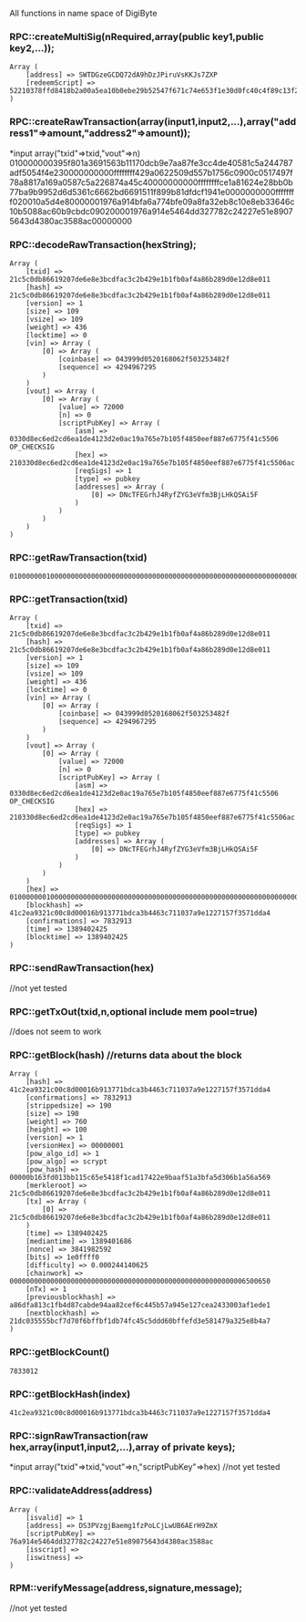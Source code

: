 All functions in name space of DigiByte



### RPC::createMultiSig(nRequired,array(public key1,public key2,...));
	Array ( 
		[address] => SWTDGzeGCDQ72dA9hDzJPiruVsKKJs7ZXP 
		[redeemScript] => 52210378ffd8418b2a00a5ea10b0ebe29b52547f671c74e653f1e30d0fc40c4f89c13f21024b2e880e014975a616c9dadcaf6c0a9a64cf1e1dfcf89e56a858b50602cd309f2103714186e003c7cfaaab0ba5780ffddf29df5988f583f2150d2964876e16ddef5c53ae 
	)

### RPC::createRawTransaction(array(input1,input2,...),array("address1"=>amount,"address2"=>amount));
*input array("txid"=>txid,"vout"=>n)
	010000000395f801a3691563b11170dcb9e7aa87fe3cc4de40581c5a244787adf5054f4e230000000000ffffffff429a0622509d557b1756c0900c0517497f78a8817a169a0587c5a226874a45c40000000000ffffffffce1a81624e28bb0b77ba9b9952d6d5361c6662bd6691511f899b81dfdcf1941e0000000000ffffffff020010a5d4e80000001976a914bfa6a774bfe09a8fa32eb8c10e8eb33646c10b5088ac60b9cbdc090200001976a914e5464dd327782c24227e51e89075643d4380ac3588ac00000000
	
### RPC::decodeRawTransaction(hexString);
	Array ( 
		[txid] => 21c5c0db86619207de6e8e3bcdfac3c2b429e1b1fb0af4a86b289d0e12d8e011 
		[hash] => 21c5c0db86619207de6e8e3bcdfac3c2b429e1b1fb0af4a86b289d0e12d8e011 
		[version] => 1 
		[size] => 109 
		[vsize] => 109 
		[weight] => 436 
		[locktime] => 0 
		[vin] => Array ( 
			[0] => Array ( 
				[coinbase] => 043999d0520168062f503253482f 
				[sequence] => 4294967295 
			) 
		) 
		[vout] => Array ( 
			[0] => Array ( 
				[value] => 72000 
				[n] => 0 
				[scriptPubKey] => Array ( 
					[asm] => 0330d8ec6ed2cd6ea1de4123d2e0ac19a765e7b105f4850eef887e6775f41c5506 OP_CHECKSIG 
					[hex] => 210330d8ec6ed2cd6ea1de4123d2e0ac19a765e7b105f4850eef887e6775f41c5506ac 
					[reqSigs] => 1 
					[type] => pubkey 
					[addresses] => Array ( 
						[0] => DNcTFEGrhJ4RyfZYG3eVfm3BjLHkQSAi5F 
					) 
				) 
			) 
		) 
	) 

### RPC::getRawTransaction(txid)
	01000000010000000000000000000000000000000000000000000000000000000000000000ffffffff0e043999d0520168062f503253482fffffffff01004071618c06000023210330d8ec6ed2cd6ea1de4123d2e0ac19a765e7b105f4850eef887e6775f41c5506ac00000000

### RPC::getTransaction(txid)
	Array ( 
		[txid] => 21c5c0db86619207de6e8e3bcdfac3c2b429e1b1fb0af4a86b289d0e12d8e011 
		[hash] => 21c5c0db86619207de6e8e3bcdfac3c2b429e1b1fb0af4a86b289d0e12d8e011 
		[version] => 1 
		[size] => 109 
		[vsize] => 109 
		[weight] => 436 
		[locktime] => 0 
		[vin] => Array ( 
			[0] => Array ( 
				[coinbase] => 043999d0520168062f503253482f 
				[sequence] => 4294967295 
			) 
		) 
		[vout] => Array ( 
			[0] => Array ( 
				[value] => 72000 
				[n] => 0 
				[scriptPubKey] => Array ( 
					[asm] => 0330d8ec6ed2cd6ea1de4123d2e0ac19a765e7b105f4850eef887e6775f41c5506 OP_CHECKSIG 
					[hex] => 210330d8ec6ed2cd6ea1de4123d2e0ac19a765e7b105f4850eef887e6775f41c5506ac 
					[reqSigs] => 1 
					[type] => pubkey 
					[addresses] => Array ( 
						[0] => DNcTFEGrhJ4RyfZYG3eVfm3BjLHkQSAi5F 
					) 
				) 
			) 
		) 
		[hex] => 01000000010000000000000000000000000000000000000000000000000000000000000000ffffffff0e043999d0520168062f503253482fffffffff01004071618c06000023210330d8ec6ed2cd6ea1de4123d2e0ac19a765e7b105f4850eef887e6775f41c5506ac00000000 
		[blockhash] => 41c2ea9321c00c8d00016b913771bdca3b4463c711037a9e1227157f3571dda4 
		[confirmations] => 7832913 
		[time] => 1389402425 
		[blocktime] => 1389402425 
	)
	

### RPC::sendRawTransaction(hex)
//not yet tested

### RPC::getTxOut(txid,n,optional include mem pool=true)
//does not seem to work

### RPC::getBlock(hash)			//returns data about the block
	Array ( 
		[hash] => 41c2ea9321c00c8d00016b913771bdca3b4463c711037a9e1227157f3571dda4 
		[confirmations] => 7832913 
		[strippedsize] => 190 
		[size] => 190 
		[weight] => 760 
		[height] => 100 
		[version] => 1 
		[versionHex] => 00000001 
		[pow_algo_id] => 1 
		[pow_algo] => scrypt 
		[pow_hash] => 00000b163fd013bb115c65e5418f1cad17422e9baaf51a3bfa5d306b1a56a569 
		[merkleroot] => 21c5c0db86619207de6e8e3bcdfac3c2b429e1b1fb0af4a86b289d0e12d8e011 
		[tx] => Array ( 
			[0] => 21c5c0db86619207de6e8e3bcdfac3c2b429e1b1fb0af4a86b289d0e12d8e011 
		) 
		[time] => 1389402425 
		[mediantime] => 1389401686 
		[nonce] => 3841982592 
		[bits] => 1e0ffff0 
		[difficulty] => 0.000244140625 
		[chainwork] => 0000000000000000000000000000000000000000000000000000000006500650 
		[nTx] => 1 
		[previousblockhash] => a86dfa813c1fb4d87cabde94aa82cef6c445b57a945e127cea2433003af1ede1 
		[nextblockhash] => 21dc035555bcf7d70f6bffbf1db74fc45c5ddd60bffefd3e581479a325e8b4a7 
	) 

### RPC::getBlockCount()
	7833012

### RPC::getBlockHash(index)
	41c2ea9321c00c8d00016b913771bdca3b4463c711037a9e1227157f3571dda4

### RPC::signRawTransaction(raw hex,array(input1,input2,...),array of private keys);
*input array("txid"=>txid,"vout"=>n,"scriptPubKey"=>hex)
//not yet tested	
	
### RPC::validateAddress(address)
	Array (
		[isvalid] => 1 
		[address] => DS3PVzgjBaemg1fzPoLCjLwUB6AErH9ZmX 
		[scriptPubKey] => 76a914e5464dd327782c24227e51e89075643d4380ac3588ac 
		[isscript] => 
		[iswitness] => 
	)

### RPM::verifyMessage(address,signature,message);
//not yet tested